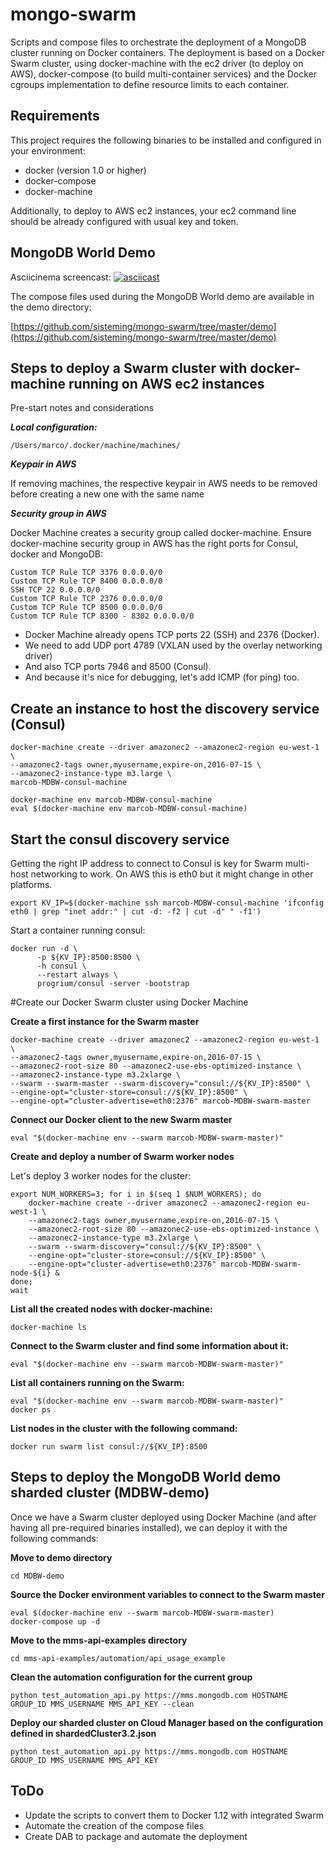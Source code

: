 mongo-swarm
===========

Scripts and compose files to orchestrate the deployment of a MongoDB cluster running on Docker containers. The deployment is based on a Docker Swarm cluster, using docker-machine with the ec2 driver (to deploy on AWS), docker-compose (to build multi-container services) and the Docker cgroups implementation to define resource limits to each container.


Requirements
-----

This project requires the following binaries to be installed and configured in your environment:

* docker (version 1.0 or higher)
* docker-compose
* docker-machine

Additionally, to deploy to AWS ec2 instances, your ec2 command line should be already configured with usual key and token.

MongoDB World Demo 
-----

Asciicinema screencast:
[![asciicast](https://asciinema.org/a/5ve3u32kh4q65j5pl2iztjwzv.png)](https://asciinema.org/a/5ve3u32kh4q65j5pl2iztjwzv)

The compose files used during the MongoDB World demo are available in the demo directory:

[https://github.com/sisteming/mongo-swarm/tree/master/demo](https://github.com/sisteming/mongo-swarm/tree/master/demo)

Steps to deploy a Swarm cluster with docker-machine running on AWS ec2 instances 
-----

Pre-start notes and considerations

***Local configuration:***

	/Users/marco/.docker/machine/machines/
	
***Keypair in AWS***

If removing machines, the respective keypair in AWS needs to be removed before creating a new one with the same name
	
***Security group in AWS***

Docker Machine creates a security group called docker-machine. Ensure docker-machine security group in AWS has the right ports for Consul, docker and MongoDB:

	Custom TCP Rule TCP 3376 0.0.0.0/0
	Custom TCP Rule TCP 8400 0.0.0.0/0
	SSH TCP 22 0.0.0.0/0
	Custom TCP Rule TCP 2376 0.0.0.0/0
	Custom TCP Rule TCP 8500 0.0.0.0/0
	Custom TCP Rule TCP 8300 - 8302 0.0.0.0/0

* Docker Machine already opens TCP ports 22 (SSH) and 2376 (Docker).
* We need to add UDP port 4789 (VXLAN used by the overlay networking driver)
* And also TCP ports 7946 and 8500 (Consul).
* And because it's nice for debugging, let's add ICMP (for ping) too.

Create an instance to host the discovery service (Consul)
-----
	docker-machine create --driver amazonec2 --amazonec2-region eu-west-1 \
	--amazonec2-tags owner,myusername,expire-on,2016-07-15 \
	--amazonec2-instance-type m3.large \
	marcob-MDBW-consul-machine

	docker-machine env marcob-MDBW-consul-machine
	eval $(docker-machine env marcob-MDBW-consul-machine)


Start the consul discovery service
-----
Getting the right IP address to connect to Consul is key for Swarm multi-host networking to work. On AWS this is eth0 but it might change in other platforms.

	export KV_IP=$(docker-machine ssh marcob-MDBW-consul-machine 'ifconfig eth0 | grep "inet addr:" | cut -d: -f2 | cut -d" " -f1')
	
Start a container running consul:	
	
	docker run -d \
	      -p ${KV_IP}:8500:8500 \
	      -h consul \
	      --restart always \
	      progrium/consul -server -bootstrap


#Create our Docker Swarm cluster using Docker Machine

**Create a first instance for the Swarm master**

	docker-machine create --driver amazonec2 --amazonec2-region eu-west-1 \
	--amazonec2-tags owner,myusername,expire-on,2016-07-15 \
	--amazonec2-root-size 80 --amazonec2-use-ebs-optimized-instance \
	--amazonec2-instance-type m3.2xlarge \
	--swarm --swarm-master --swarm-discovery="consul://${KV_IP}:8500" \
	--engine-opt="cluster-store=consul://${KV_IP}:8500" \
	--engine-opt="cluster-advertise=eth0:2376" marcob-MDBW-swarm-master

**Connect our Docker client to the new Swarm master**

	eval "$(docker-machine env --swarm marcob-MDBW-swarm-master)"


**Create and deploy a number of Swarm worker nodes**

Let's deploy 3 worker nodes for the cluster:

	export NUM_WORKERS=3; for i in $(seq 1 $NUM_WORKERS); do
	    docker-machine create --driver amazonec2 --amazonec2-region eu-west-1 \
	    --amazonec2-tags owner,myusername,expire-on,2016-07-15 \
	    --amazonec2-root-size 80 --amazonec2-use-ebs-optimized-instance \
	    --amazonec2-instance-type m3.2xlarge \
	    --swarm --swarm-discovery="consul://${KV_IP}:8500" \
	    --engine-opt="cluster-store=consul://${KV_IP}:8500" \
	    --engine-opt="cluster-advertise=eth0:2376" marcob-MDBW-swarm-node-${i} &
	done;	
	wait


**List all the created nodes with docker-machine:**

	docker-machine ls

**Connect to the Swarm cluster and find some information about it:**

	eval "$(docker-machine env --swarm marcob-MDBW-swarm-master)"
	
**List all containers running on the Swarm:**

	eval "$(docker-machine env --swarm marcob-MDBW-swarm-master)"
	docker ps

**List nodes in the cluster with the following command:**

	docker run swarm list consul://${KV_IP}:8500

Steps to deploy the MongoDB World demo sharded cluster (MDBW-demo)
-----
Once we have a Swarm cluster deployed using Docker Machine (and after having all pre-required binaries installed), we can deploy it with the following commands:

**Move to demo directory**

	cd MDBW-demo

**Source the Docker environment variables to connect to the Swarm master**	

	eval $(docker-machine env --swarm marcob-MDBW-swarm-master)
	docker-compose up -d

**Move to the mms-api-examples directory**

	cd mms-api-examples/automation/api_usage_example
	
**Clean the automation configuration for the current group**

	python test_automation_api.py https://mms.mongodb.com HOSTNAME GROUP_ID MMS_USERNAME MMS_API_KEY --clean

**Deploy our sharded cluster on Cloud Manager based on the
configuration defined in shardedCluster3.2.json**

	python test_automation_api.py https://mms.mongodb.com HOSTNAME GROUP_ID MMS_USERNAME MMS_API_KEY 


ToDo
-----
- Update the scripts to convert them to Docker 1.12 with integrated Swarm
- Automate the creation of the compose files
- Create DAB to package and automate the deployment
